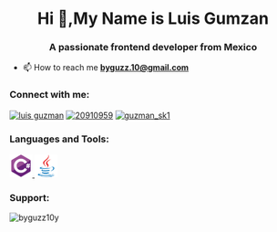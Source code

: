<h1 align="center">Hi 👋,My Name is Luis Gumzan</h1>
<h3 align="center">A passionate frontend developer from Mexico</h3>

- 📫 How to reach me **byguzz.10@gmail.com**

<h3 align="left">Connect with me:</h3>
<p align="left">
<a href="https://linkedin.com/in/luis guzman" target="blank"><img align="center" src="https://raw.githubusercontent.com/rahuldkjain/github-profile-readme-generator/master/src/images/icons/Social/linked-in-alt.svg" alt="luis guzman" height="30" width="40" /></a>
<a href="https://stackoverflow.com/users/20910959" target="blank"><img align="center" src="https://raw.githubusercontent.com/rahuldkjain/github-profile-readme-generator/master/src/images/icons/Social/stack-overflow.svg" alt="20910959" height="30" width="40" /></a>
<a href="https://instagram.com/guzman_sk1" target="blank"><img align="center" src="https://raw.githubusercontent.com/rahuldkjain/github-profile-readme-generator/master/src/images/icons/Social/instagram.svg" alt="guzman_sk1" height="30" width="40" /></a>
</p>

<h3 align="left">Languages and Tools:</h3>
<p align="left"> <a href="https://www.w3schools.com/cs/" target="_blank" rel="noreferrer"> <img src="https://raw.githubusercontent.com/devicons/devicon/master/icons/csharp/csharp-original.svg" alt="csharp" width="40" height="40"/> </a> <a href="https://www.java.com" target="_blank" rel="noreferrer"> <img src="https://raw.githubusercontent.com/devicons/devicon/master/icons/java/java-original.svg" alt="java" width="40" height="40"/> </a> </p>

<h3 align="left">Support:</h3>
<p><a href="https://www.buymeacoffee.com/byguzz10y"> <img align="left" src="https://cdn.buymeacoffee.com/buttons/v2/default-yellow.png" height="50" width="210" alt="byguzz10y" /></a></p><br><br>
